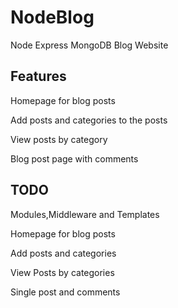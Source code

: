 # NodeBlog
Node Express MongoDB Blog Website


## Features

Homepage for blog posts

Add posts and categories to the posts

View posts by category

Blog post page with comments

## TODO

Modules,Middleware and Templates

Homepage for blog posts

Add posts and categories

View Posts by categories

Single post and comments
